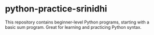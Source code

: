 # python-practice-srinidhi
This repository contains beginner-level Python programs, starting with a basic sum program. Great for learning and practicing Python syntax.
